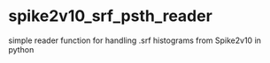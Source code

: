 # spike2v10_srf_psth_reader
simple reader function for handling .srf histograms from Spike2v10 in python
